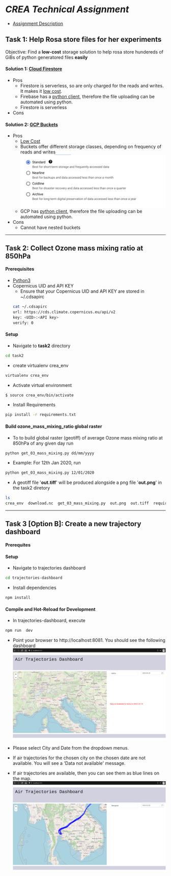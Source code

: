 
# _CREA Technical Assignment_
-  [Assignment Description](https://energyandcleanair.notion.site/Technical-Assignment-Software-Engineer-314bdd68862b400d90f76ed445be46bd)
 
## Task 1: Help Rosa store files for her experiments
Objective: Find a **low-cost** storage solution to help rosa store hundereds of GiBs of python generatored files **easily** 

#### Solution 1: [Cloud Firestore](https://firebase.google.com/docs/firestore/)
- Pros
    - Firestore is serverless, so are only charged for the reads and writes. It makes it [low cost](https://cloud.google.com/firestore/pricing). 
    - Firebase has a [python client](https://firebase.google.com/docs/reference/admin/python/), therefore the file uploading can be automated using python. 
    - Firestore is serverless 
- Cons


#### Solution 2: [GCP Buckets](https://cloud.google.com/storage/docs/buckets)

- Pros
    - [Low Cost](https://cloud.google.com/storage/pricing#regions) 
    - Buckets offer different storage classes, depending on frequency of reads and writes![bucket-storage-classes](images/bucket-storage-classes.png)
    - GCP has [python client](https://github.com/googleapis/google-cloud-python#google-cloud-python-client), therefore the file uploading can be automated using python. 
- Cons
    - Cannot have nested buckets



---
## Task 2: Collect Ozone mass mixing ratio at 850hPa

#### Prerequisites
- [Python3](https://www.python.org/downloads/)
- Copernicus UID and API KEY
	- Ensure that your Copernicus UID and API KEY are stored in  ~/.cdsapirc
	```bash
	cat ~/.cdsapirc
	url: https://cds.climate.copernicus.eu/api/v2
	key: <UID>:<API key>
	verify: 0
	```
#### Setup 
- Navigate to __task2__ directory
```bash
cd task2
```
-  create virtualenv crea_env
```bash
virtualenv crea_env
```
- Activate virtual environment
```bash
$ source crea_env/bin/activate
```
- Install Requirements 
```bash
pip install -r requirements.txt 
```
#### Build ozone_mass_mixing_ratio global raster
- To to build global raster (geotiff) of average Ozone mass mixing ratio at 850hPa of any given day run
```bash
python get_03_mass_mixing.py dd/mm/yyyy 
```
- Example: For 12th Jan 2020, run
```bash
python get_03_mass_mixing.py 12/01/2020 
```
- A geotiff file '__out.tiff__' will be produced alongside a png file '__out.png__'  in the task2 diretory
```bash
ls
crea_env  download.nc  get_03_mass_mixing.py  out.png  out.tiff  requirements.txt
```
---
## Task 3 [Option B]: Create a new trajectory dashboard

#### Prerequites 

#### Setup 

- Navigate to trajectories dashboard
```bash
cd trajectories-dashboard
```
- Install dependencies
```bash
npm install
```
#### Compile and Hot-Reload for Development

- In trajectories-dashboard, execute
```bash
npm run  dev
```
-  Point your browser to http://localhost:8081. You should see the following dashboard
![Dashboard](images/dashboard.png)

- Please select City and Date from the dropdown menus. 
 
- If air trajectories for the chosen city on the chosen date are not available. You will see a 'Data not available' message. 

- If air trajectories are available, then you can see them as blue lines on the map. 
![Bangkok Results](images/bangkok.png)